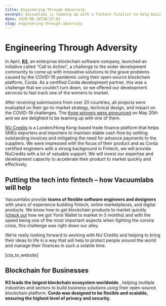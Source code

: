 ```yaml
---
title: Engineering Through Adversity
excerpt: Vacuumlabs is teaming up with a fintech finalist to help businesses through the COVID crisis
date: 2020-06-10T20:57:01
slug: engineering-through-adversity
---
```


# Engineering Through Adversity

In April, [**R3**](https://www.r3.com/), an enterprise blockchain software company, launched an initiative called “Call to Action”, a challenge to the wider development community to come up with innovative solutions to the grave problems caused by the COVID-19 pandemic using their open-source blockchain platform, Corda. As a certified Corda development partner, this was a challenge that we couldn’t turn down, so we offered our development services to fast track one of the winners to market.  
  
After receiving submissions from over 20 countries, all projects were evaluated on their go-to-market strategy, technical design, and impact on the COVID-19 challenges. The [three winners were announced](https://www.r3.com/blog/r3-put-out-a-call-to-action-and-the-corda-community-responded/) on May 20th and we are delighted to be teaming up with one of them.  
  
[NU Credits](https://www.nu-credits.com/) is a London/Hong Kong-based trade finance platform that helps SMEs exporters and importers to maintain stable cash flow by settling outstanding invoices and mitigating the need for advance payments to the suppliers. We were impressed with the focus of their product and as Corda certified engineers with a strong background in Fintech, we will provide NuCredits with a lot of valuable support. We will invest our expertise and development capacity to accelerate their product to market quickly and effectively.

## **Putting the tech into fintech – how Vacuumlabs will help**

Vacuumlabs provide **teams of flexible software engineers and designers** with years of experience building fintech, online marketplaces, and digital products. We know how to get blockchain products to market quickly ([check out](https://www.vacuumlabs.com/projects/yoroi) how we got Yoroi Wallet to market in 3 months) and with the speed being one of the most important aspects when fighting the corona crisis, this challenge was right down our alley.  
  
We’re really looking forward to working with NU Credits and helping to bring their ideas to life in a way that will help to protect people around the world and manage their finances in such a volatile time.

[cta\_to\_website]

## **Blockchain for Businesses**

**R3 leads the largest blockchain ecosystem worldwide** , helping multiple industries and sectors to build business solutions using their open-source blockchain platform. **Corda was designed to be flexible and scalable, ensuring the highest level of privacy and security.**


